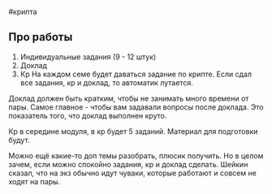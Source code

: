 #крипта
## Про работы
1. Индивидуальные задания (9 - 12 штук)
2. Доклад
3. Кр
На каждом семе будет даваться задание по крипте. Если сдал все задания, кр и доклад, то автоматик лутается.

Доклад должен быть кратким, чтобы не занимать много времени от пары. Самое главное - чтобы вам задавали вопросы после доклада. Это показатель того, что доклад выполнен круто.

Кр в середине модуля, в кр будет 5 заданий. Материал для подготовки будут.

Можно ещё какие-то доп темы разобрать, плюсик получить. Но в целом зачем, если можно спокойно задания, кр и доклад сделать. Шейкин сказал, что на экз обычно идут чуваки, которые работают и совсем не ходят на пары.